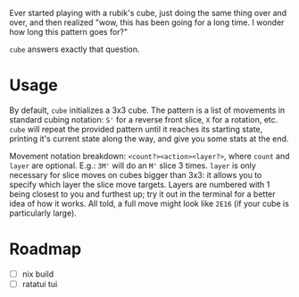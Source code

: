 Ever started playing with a rubik's cube, just doing the same thing over and over, and then realized "wow, this has been going for a long time. I wonder how long this pattern goes for?"

`cube` answers exactly that question.

# Usage

By default, `cube` initializes a 3x3 cube. The pattern is a list of movements in standard cubing notation: `S'` for a reverse front slice, `X` for a rotation, etc. `cube` will repeat the provided pattern until it reaches its starting state, printing it's current state along the way, and give you some stats at the end.

Movement notation breakdown: `<count?><action><layer?>`, where `count` and `layer` are optional. E.g.: `3M'` will do an `M'` slice 3 times. `layer` is only necessary for slice moves on cubes bigger than 3x3: it allows you to specify which layer the slice move targets. Layers are numbered with 1 being closest to you and furthest up; try it out in the terminal for a better idea of how it works. All told, a full move might look like `2E16` (if your cube is particularly large).

# Roadmap
- [ ] nix build
- [ ] ratatui tui
